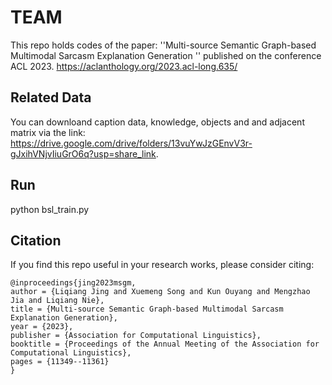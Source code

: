 # TEAM
This repo holds codes of the paper: ''Multi-source Semantic Graph-based Multimodal Sarcasm Explanation Generation '' published on the conference ACL 2023. https://aclanthology.org/2023.acl-long.635/

## Related Data
You can downloand caption data, knowledge, objects and and adjacent matrix via the link: https://drive.google.com/drive/folders/13vuYwJzGEnvV3r-gJxihVNjvIiuGrO6q?usp=share_link.

## Run
python bsl_train.py

## Citation

If you find this repo useful in your research works, please consider citing:

```
@inproceedings{jing2023msgm,
author = {Liqiang Jing and Xuemeng Song and Kun Ouyang and Mengzhao Jia and Liqiang Nie},
title = {Multi-source Semantic Graph-based Multimodal Sarcasm Explanation Generation},
year = {2023},
publisher = {Association for Computational Linguistics},
booktitle = {Proceedings of the Annual Meeting of the Association for Computational Linguistics},
pages = {11349--11361}
}
```
